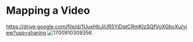 # Mapping a Video
https://drive.google.com/file/d/1UuxHbJiUR5YiDqtCRmKIzSQfVoXGbvXu/view?usp=sharing
![1700910309356](https://github.com/RuijiaXiong46/03_MappingEarthquakes/assets/118354081/e7856adc-c6d9-483f-a555-749dd0547da1)
